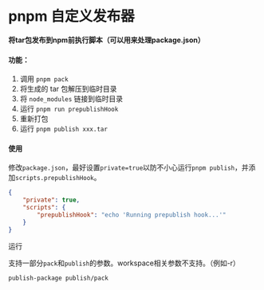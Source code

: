# pnpm 自定义发布器

**将tar包发布到npm前执行脚本（可以用来处理package.json）**

#### 功能：
1. 调用 `pnpm pack`
2. 将生成的 tar 包解压到临时目录
3. 将 `node_modules` 链接到临时目录
4. 运行 `pnpm run prepublishHook`
5. 重新打包
6. 运行 `pnpm publish xxx.tar`

#### 使用

修改`package.json`，最好设置`private=true`以防不小心运行`pnpm publish`，并添加`scripts.prepublishHook`。
```json
{
	"private": true,
	"scripts": {
		"prepublishHook": "echo 'Running prepublish hook...'"
	}
}
```

运行

支持一部分`pack`和`publish`的参数。workspace相关参数不支持。（例如-r）

```bash
publish-package publish/pack
```
